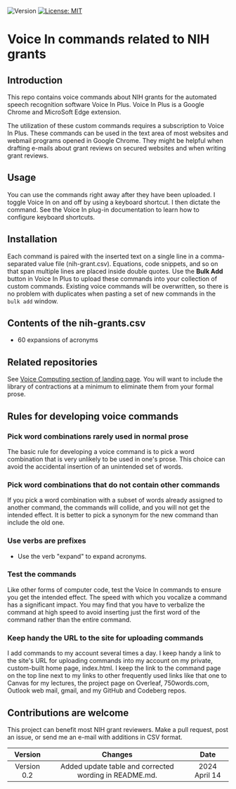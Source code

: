 ![Version](https://img.shields.io/static/v1?label=nih-grants-voice-in&message=0.2&color=brightcolor)
[![License: MIT](https://img.shields.io/badge/License-MIT-blue.svg)](https://opensource.org/licenses/MIT)



# Voice In commands related to NIH grants

## Introduction
This repo contains voice commands about NIH grants for the automated speech recognition software Voice In Plus.
Voice In Plus is a Google Chrome and MicroSoft Edge extension.

The utilization of these custom commands requires a subscription to Voice In Plus.
These commands can be used in the text area of most websites and webmail programs opened in Google Chrome.
They might be helpful when drafting e-mails about grant reviews on secured websites and when writing grant reviews.

## Usage
You can use the commands right away after they have been uploaded.
I toggle Voice In on and off by using a keyboard shortcut.
I then dictate the command.
See the Voice In plug-in documentation to learn how to configure keyboard shortcuts.

## Installation
Each command is paired with the inserted text on a single line in a comma-separated value file (nih-grant.csv).
Equations, code snippets, and so on that span multiple lines are placed inside double quotes.
Use the **Bulk Add** button in Voice In Plus to upload these commands into your collection of custom commands.
Existing voice commands will be overwritten, so there is no problem with duplicates when pasting a set of new commands in the `bulk add` window.

## Contents of the nih-grants.csv

- 60 expansions of acronyms


## Related repositories
See [Voice Computing section of landing page](https://github.com/MooersLab/MooersLab?tab=readme-ov-file#voice-computing).
You will want to include the library of contractions at a minimum to eliminate them from your formal prose.

## Rules for developing voice commands

### Pick word combinations rarely used in normal prose
The basic rule for developing a voice command is to pick a word combination that is very unlikely to be used in one's prose.
This choice can avoid the accidental insertion of an unintended set of words.

### Pick word combinations that do not contain other commands
If you pick a word combination with a subset of words already assigned to another command, the commands will collide, and you will not get the intended effect.
It is better to pick a synonym for the new command than include the old one.

### Use verbs are prefixes

- Use the verb "expand" to expand acronyms.


### Test the commands
Like other forms of computer code, test the Voice In commands to ensure you get the intended effect.
The speed with which you vocalize a command has a significant impact.
You may find that you have to verbalize the command at high speed to avoid inserting just the first word of the command rather than the entire command.

### Keep handy the URL to the site for uploading commands
I add commands to my account several times a day.
I keep handy a link to the site's URL for uploading commands into my account on my private, custom-built home page, index.html.
I keep the link to the command page on the top line next to my links to other frequently used links like that one to Canvas for my lectures, the project page on Overleaf, 750words.com, Outlook web mail, gmail, and my GitHub and Codeberg repos.

## Contributions are welcome
This project can benefit most NIH grant reviewers.
Make a pull request, post an issue, or send me an e-mail with additions in CSV format.

|Version      | Changes                                                                                                                                    | Date                 |
|:-----------:|:------------------------------------------------------------------------------------------------------------------------------------------:|:--------------------:|
| Version 0.2 |  Added update table and corrected wording in README.md.                                                                                    | 2024 April 14        |

